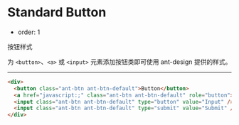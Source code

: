 # Standard Button

- order: 1 

按钮样式

为 `<button>`、`<a>` 或 `<input>` 元素添加按钮类即可使用 ant-design 提供的样式。

---

````html
<div>
  <button class="ant-btn ant-btn-default">Button</button>
  <a href="javascript:;" class="ant-btn ant-btn-default" role="button">Link</a>
  <input class="ant-btn ant-btn-default" type="button" value="Input" />
  <input class="ant-btn ant-btn-default" type="submit" value="Submit" />
</div>
````
